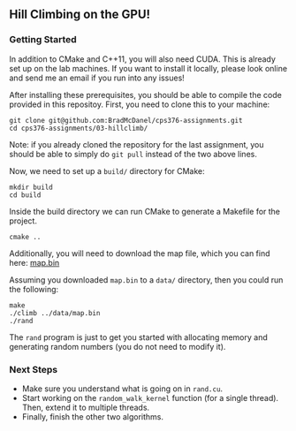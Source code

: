 ## Hill Climbing on the GPU!

### Getting Started
In addition to CMake and C++11, you will also need CUDA. This is already set up on the lab machines. If you want to install it locally, please look online and send me an email if you run into any issues!

After installing these prerequisites, you should be able to compile the code provided in this repositoy. First, you need to clone this to your machine:

```
git clone git@github.com:BradMcDanel/cps376-assignments.git
cd cps376-assignments/03-hillclimb/
```
Note: if you already cloned the repository for the last assignment, you should be able to simply do `git pull` instead of the two above lines.

Now, we need to set up a `build/` directory for CMake:

```
mkdir build
cd build
```

Inside the build directory we can run CMake to generate a Makefile for the project.
```
cmake ..
```

Additionally, you will need to download the map file, which you can find here: [map.bin](https://drive.google.com/file/d/1DjdhMMye8xgHnDZs8bmbrFxTbdMaHtGl/view?usp=sharing)

Assuming you downloaded `map.bin` to a `data/` directory, then you could run the following:
```
make
./climb ../data/map.bin
./rand
```

The `rand` program is just to get you started with allocating memory and generating random numbers (you do not need to modify it).


### Next Steps
* Make sure you understand what is going on in `rand.cu`.
* Start working on the `random_walk_kernel` function (for a single thread). Then, extend it to multiple threads.
* Finally, finish the other two algorithms.

